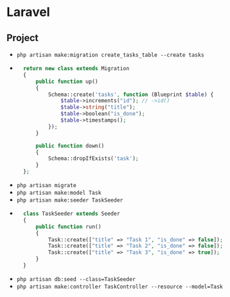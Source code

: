# Laravel
## Project
- `php artisan make:migration create_tasks_table --create tasks`
- ~~~php
    return new class extends Migration
    {
        public function up()
        {
            Schema::create('tasks', function (Blueprint $table) {
                $table->increments("id"); // ->id()
                $table->string("title");
                $table->boolean("is_done");
                $table->timestamps();
            });
        }

        public function down()
        {
            Schema::dropIfExists('task');
        }
    };
  ~~~
- `php artisan migrate`
- `php artisan make:model Task`
- `php artisan make:seeder TaskSeeder`
- ~~~php
    class TaskSeeder extends Seeder
    {
        public function run()
        {
            Task::create(["title" => "Task 1", "is_done" => false]);
            Task::create(["title" => "Task 2", "is_done" => false]);
            Task::create(["title" => "Task 3", "is_done" => true]);
        }
    }
  ~~~
- `php artisan db:seed --class=TaskSeeder`
- `php artisan make:controller TaskController --resource --model=Task`